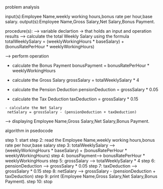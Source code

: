 problem analysis

input(s):Employee Name,weekly working hours,bonus rate per hour,base salary.
output(s):Employee Name,Gross Salary,Net Salary,Bonus Payment.

procedure(s): 
--> variable declartion -> that holds an input and operation results 
--> calculate the total Weekly Salary using the formula 
totalWeeklySalary = (weeklyWorkingHours * baseSalary) + (bonusRatePerHour * weeklyWorkingHours)

--> perform operation
  - calculate the Bonus Payment 
    bonusPayment = bonusRatePerHour * weeklyWorkingHours

  - calculate the Gross Salary
    grossSalary = totalWeeklySalary * 4

  - calculate the Pension Deduction
     pensionDeduction = grossSalary * 0.05

   - calculate the Tax Deduction
     taxDeduction = grossSalary * 0.15

    - calculate the Net Salary
     netSalary = grossSalary - (pensionDeduction + taxDeduction)

--> displaying Employee Name,Gross Salary,Net Salary,Bonus Payment.

algorithm in psedocode

step 1: start
step 2: read the Employee Name,weekly working hours,bonus rate per hour,base salary
step 3: totalWeeklySalary  --> (weeklyWorkingHours * baseSalary) + (bonusRatePerHour * weeklyWorkingHours)
step 4: bonusPayment--> bonusRatePerHour * weeklyWorkingHours
step 5: grossSalary --> totalWeeklySalary * 4
step 6: pensionDeduction --> grossSalary * 0.05
step 7: taxDeduction --> grossSalary * 0.15
step 8: netSalary --> grossSalary - (pensionDeduction + taxDeduction)
step 9: print (Employee Name,Gross Salary,Net Salary,Bonus Payment). 
step 10: stop
